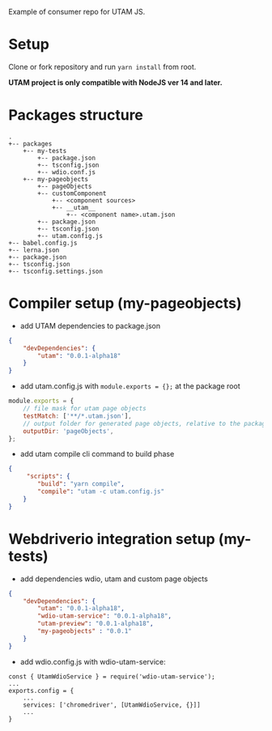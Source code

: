 Example of consumer repo for UTAM JS.

# Setup
Clone or fork repository and run `yarn install` from root.

**UTAM project is only compatible with NodeJS ver 14 and later.**

# Packages structure

```
.
+-- packages
    +-- my-tests
        +-- package.json
        +-- tsconfig.json
        +-- wdio.conf.js
    +-- my-pageobjects
        +-- pageObjects
        +-- customComponent
            +-- <component sources>
            +-- __utam__
                +-- <component name>.utam.json
        +-- package.json
        +-- tsconfig.json
        +-- utam.config.js
+-- babel.config.js        
+-- lerna.json
+-- package.json        
+-- tsconfig.json
+-- tsconfig.settings.json        
```

# Compiler setup (my-pageobjects)

- add UTAM dependencies to package.json
```json
{
    "devDependencies": {
        "utam": "0.0.1-alpha18"
    }
}
```
- add utam.config.js with `module.exports = {};` at the package root
```js
module.exports = {
    // file mask for utam page objects
    testMatch: ['**/*.utam.json'],
    // output folder for generated page objects, relative to the package root
    outputDir: 'pageObjects',
};
```
- add utam compile cli command to build phase

```json
{
     "scripts": {
        "build": "yarn compile",
        "compile": "utam -c utam.config.js"
    }
}
```

# Webdriverio integration setup (my-tests)

- add dependencies wdio, utam and custom page objects
```json
{
    "devDependencies": {
        "utam": "0.0.1-alpha18",
        "wdio-utam-service": "0.0.1-alpha18",
        "utam-preview": "0.0.1-alpha18",
        "my-pageobjects" : "0.0.1"
    }
}
```
- add wdio.config.js with wdio-utam-service:
```
const { UtamWdioService } = require('wdio-utam-service');
...
exports.config = {
    ...
    services: ['chromedriver', [UtamWdioService, {}]]
    ...
}
```